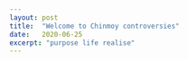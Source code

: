 ```yaml
---
layout: post
title:  "Welcome to Chinmoy controversies"
date:   2020-06-25
excerpt: "purpose life realise"
---
```

